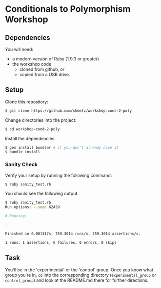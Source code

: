 # Conditionals to Polymorphism Workshop

## Dependencies

You will need:

* a modern version of Ruby (1.9.3 or greater)
* the workshop code
  * cloned from github, or
  * copied from a USB drive.


## Setup

Clone this repository:

```bash
$ git clone https://github.com/skmetz/workshop-cond-2-poly
```

Change directories into the project:

```bash
$ cd workshop-cond-2-poly
```

Install the dependencies:

```bash
$ gem install bundler # if you don't already have it
$ bundle install
```

### Sanity Check

Verify your setup by running the following command:

```bash
$ ruby sanity_test.rb
```

You should see the following output.
```bash
$ ruby sanity_test.rb
Run options: --seed 62459

# Running:

.

Finished in 0.001317s, 759.3014 runs/s, 759.3014 assertions/s.

1 runs, 1 assertions, 0 failures, 0 errors, 0 skips
```

## Task

You'll be in the 'experimental' or the 'control' group. Once you know what group you're in,  ```cd```
into the corresponding directory (```experimental_group``` or ```control_group```) and look
at the README.md there for further directions.
